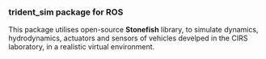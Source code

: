 ### trident_sim package for ROS

This package utilises open-source **Stonefish** library, to simulate dynamics, hydrodynamics, actuators and sensors of vehicles develped in the CIRS laboratory, in a realistic virtual environment.

